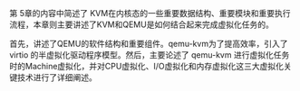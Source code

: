 
<!-- @import "[TOC]" {cmd="toc" depthFrom=1 depthTo=6 orderedList=false} -->

<!-- code_chunk_output -->



<!-- /code_chunk_output -->

第 5章的内容中简述了 KVM在内核态的一些重要数据结构、重要模块和重要执行流程，本章则主要讲述了KVM和QEMU是如何结合起来完成虚拟化任务的。

首先，讲述了QEMU的软件结构和重要组件。qemu-kvm为了提高效率，引入了 virtio 的半虚拟化驱动程序模型。然后，主要论述了 qemu-kvm 进行虚拟化任务时的Machine虚拟化，并对CPU虚拟化、I/O虚拟化和内存虚拟化这三大虚拟化关键技术进行了详细阐述。